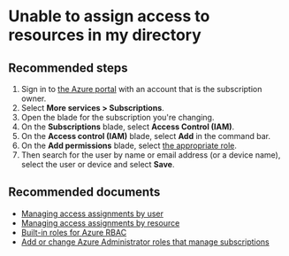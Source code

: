 <properties
    pageTitle="I can’t add or manage resources in my directory"
    description="I can’t add or manage resources in my directory"
    service="microsoft.aad"
    resource="Microsoft_AAD_IAM"
    authors="Jeffsta-MSFT"
    displayOrder="2521"
    selfHelpType="resource"
    resourceTags="directory_overview"
    cloudEnvironments="public"
    />

# Unable to assign access to resources in my directory

## **Recommended steps**
1.	Sign in to [the Azure portal](https://portal.azure.com) with an account that is the subscription owner. 
2.  Select **More services &gt; Subscriptions**.
3.	Open the blade for the subscription you're changing.
4.	On the **Subscriptions** blade, select **Access Control (IAM)**.
5.  On the **Access control (IAM)** blade, select **Add** in the command bar. 
6.	On the **Add permissions** blade, select [the appropriate role](https://docs.microsoft.com/azure/active-directory/role-based-access-built-in-roles).
7.	Then search for the user by name or email address (or a device name), select the user or device and select **Save**.


## **Recommended documents**
* [Managing access assignments by user](https://docs.microsoft.com/azure/active-directory/role-based-access-control-manage-assignments)
* [Managing access assignments by resource](https://docs.microsoft.com/azure/active-directory/role-based-access-control-configure)
* [Built-in roles for Azure RBAC](https://docs.microsoft.com/azure/active-directory/role-based-access-built-in-roles)
* [Add or change Azure Administrator roles that manage subscriptions](https://docs.microsoft.com/azure/billing/billing-add-change-azure-subscription-administrator) 
